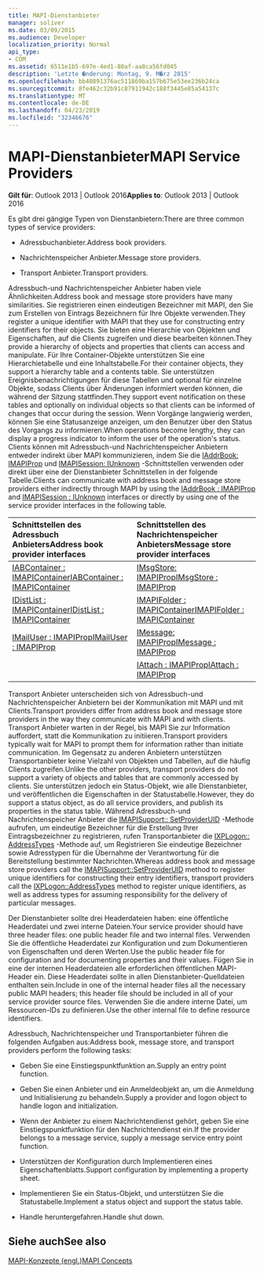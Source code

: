 ```yaml
---
title: MAPI-Dienstanbieter
manager: soliver
ms.date: 03/09/2015
ms.audience: Developer
localization_priority: Normal
api_type:
- COM
ms.assetid: 6511e1b5-697e-4ed1-80af-aa8ca56fd045
description: 'Letzte �nderung: Montag, 9. M�rz 2015'
ms.openlocfilehash: bb40891376ac511869ba157b675e53ee236b24ca
ms.sourcegitcommit: 8fe462c32b91c87911942c188f3445e85a54137c
ms.translationtype: MT
ms.contentlocale: de-DE
ms.lasthandoff: 04/23/2019
ms.locfileid: "32346676"
---
```

# <a name="mapi-service-providers"></a><span data-ttu-id="3645e-103">MAPI-Dienstanbieter</span><span class="sxs-lookup"><span data-stu-id="3645e-103">MAPI Service Providers</span></span>

  
  
<span data-ttu-id="3645e-104">**Gilt für**: Outlook 2013 | Outlook 2016</span><span class="sxs-lookup"><span data-stu-id="3645e-104">**Applies to**: Outlook 2013 | Outlook 2016</span></span> 
  
<span data-ttu-id="3645e-105">Es gibt drei gängige Typen von Dienstanbietern:</span><span class="sxs-lookup"><span data-stu-id="3645e-105">There are three common types of service providers:</span></span>
  
- <span data-ttu-id="3645e-106">Adressbuchanbieter.</span><span class="sxs-lookup"><span data-stu-id="3645e-106">Address book providers.</span></span>
    
- <span data-ttu-id="3645e-107">Nachrichtenspeicher Anbieter.</span><span class="sxs-lookup"><span data-stu-id="3645e-107">Message store providers.</span></span>
    
- <span data-ttu-id="3645e-108">Transport Anbieter.</span><span class="sxs-lookup"><span data-stu-id="3645e-108">Transport providers.</span></span>
    
<span data-ttu-id="3645e-109">Adressbuch-und Nachrichtenspeicher Anbieter haben viele Ähnlichkeiten.</span><span class="sxs-lookup"><span data-stu-id="3645e-109">Address book and message store providers have many similarities.</span></span> <span data-ttu-id="3645e-110">Sie registrieren einen eindeutigen Bezeichner mit MAPI, den Sie zum Erstellen von Eintrags Bezeichnern für Ihre Objekte verwenden.</span><span class="sxs-lookup"><span data-stu-id="3645e-110">They register a unique identifier with MAPI that they use for constructing entry identifiers for their objects.</span></span> <span data-ttu-id="3645e-111">Sie bieten eine Hierarchie von Objekten und Eigenschaften, auf die Clients zugreifen und diese bearbeiten können.</span><span class="sxs-lookup"><span data-stu-id="3645e-111">They provide a hierarchy of objects and properties that clients can access and manipulate.</span></span> <span data-ttu-id="3645e-112">Für Ihre Container-Objekte unterstützen Sie eine Hierarchietabelle und eine Inhaltstabelle.</span><span class="sxs-lookup"><span data-stu-id="3645e-112">For their container objects, they support a hierarchy table and a contents table.</span></span> <span data-ttu-id="3645e-113">Sie unterstützen Ereignisbenachrichtigungen für diese Tabellen und optional für einzelne Objekte, sodass Clients über Änderungen informiert werden können, die während der Sitzung stattfinden.</span><span class="sxs-lookup"><span data-stu-id="3645e-113">They support event notification on these tables and optionally on individual objects so that clients can be informed of changes that occur during the session.</span></span> <span data-ttu-id="3645e-114">Wenn Vorgänge langwierig werden, können Sie eine Statusanzeige anzeigen, um den Benutzer über den Status des Vorgangs zu informieren.</span><span class="sxs-lookup"><span data-stu-id="3645e-114">When operations become lengthy, they can display a progress indicator to inform the user of the operation's status.</span></span> <span data-ttu-id="3645e-115">Clients können mit Adressbuch-und Nachrichtenspeicher Anbietern entweder indirekt über MAPI kommunizieren, indem Sie die [IAddrBook: IMAPIProp](iaddrbookimapiprop.md) und [IMAPISession: IUnknown](imapisessioniunknown.md) -Schnittstellen verwenden oder direkt über eine der Dienstanbieter Schnittstellen in der folgende Tabelle.</span><span class="sxs-lookup"><span data-stu-id="3645e-115">Clients can communicate with address book and message store providers either indirectly through MAPI by using the [IAddrBook : IMAPIProp](iaddrbookimapiprop.md) and [IMAPISession : IUnknown](imapisessioniunknown.md) interfaces or directly by using one of the service provider interfaces in the following table.</span></span> 
  
|<span data-ttu-id="3645e-116">**Schnittstellen des Adressbuch Anbieters**</span><span class="sxs-lookup"><span data-stu-id="3645e-116">**Address book provider interfaces**</span></span>|<span data-ttu-id="3645e-117">**Schnittstellen des Nachrichtenspeicher Anbieters**</span><span class="sxs-lookup"><span data-stu-id="3645e-117">**Message store provider interfaces**</span></span>|
|:-----|:-----|
|[<span data-ttu-id="3645e-118">IABContainer : IMAPIContainer</span><span class="sxs-lookup"><span data-stu-id="3645e-118">IABContainer : IMAPIContainer</span></span>](iabcontainerimapicontainer.md) <br/> |[<span data-ttu-id="3645e-119">IMsgStore: IMAPIProp</span><span class="sxs-lookup"><span data-stu-id="3645e-119">IMsgStore : IMAPIProp</span></span>](imsgstoreimapiprop.md) <br/> |
|[<span data-ttu-id="3645e-120">IDistList : IMAPIContainer</span><span class="sxs-lookup"><span data-stu-id="3645e-120">IDistList : IMAPIContainer</span></span>](idistlistimapicontainer.md) <br/> |[<span data-ttu-id="3645e-121">IMAPIFolder : IMAPIContainer</span><span class="sxs-lookup"><span data-stu-id="3645e-121">IMAPIFolder : IMAPIContainer</span></span>](imapifolderimapicontainer.md) <br/> |
|[<span data-ttu-id="3645e-122">IMailUser : IMAPIProp</span><span class="sxs-lookup"><span data-stu-id="3645e-122">IMailUser : IMAPIProp</span></span>](imailuserimapiprop.md) <br/> |[<span data-ttu-id="3645e-123">IMessage: IMAPIProp</span><span class="sxs-lookup"><span data-stu-id="3645e-123">IMessage : IMAPIProp</span></span>](imessageimapiprop.md) <br/> |
| <br/> |[<span data-ttu-id="3645e-124">IAttach : IMAPIProp</span><span class="sxs-lookup"><span data-stu-id="3645e-124">IAttach : IMAPIProp</span></span>](iattachimapiprop.md) <br/> |
   
<span data-ttu-id="3645e-125">Transport Anbieter unterscheiden sich von Adressbuch-und Nachrichtenspeicher Anbietern bei der Kommunikation mit MAPI und mit Clients.</span><span class="sxs-lookup"><span data-stu-id="3645e-125">Transport providers differ from address book and message store providers in the way they communicate with MAPI and with clients.</span></span> <span data-ttu-id="3645e-126">Transport Anbieter warten in der Regel, bis MAPI Sie zur Information auffordert, statt die Kommunikation zu initiieren.</span><span class="sxs-lookup"><span data-stu-id="3645e-126">Transport providers typically wait for MAPI to prompt them for information rather than initiate communication.</span></span> <span data-ttu-id="3645e-127">Im Gegensatz zu anderen Anbietern unterstützen Transportanbieter keine Vielzahl von Objekten und Tabellen, auf die häufig Clients zugreifen.</span><span class="sxs-lookup"><span data-stu-id="3645e-127">Unlike the other providers, transport providers do not support a variety of objects and tables that are commonly accessed by clients.</span></span> <span data-ttu-id="3645e-128">Sie unterstützen jedoch ein Status-Objekt, wie alle Dienstanbieter, und veröffentlichen die Eigenschaften in der Statustabelle.</span><span class="sxs-lookup"><span data-stu-id="3645e-128">However, they do support a status object, as do all service providers, and publish its properties in the status table.</span></span> <span data-ttu-id="3645e-129">Während Adressbuch-und Nachrichtenspeicher Anbieter die [IMAPISupport:: SetProviderUID](imapisupport-setprovideruid.md) -Methode aufrufen, um eindeutige Bezeichner für die Erstellung Ihrer Eintragsbezeichner zu registrieren, rufen Transportanbieter die [IXPLogon:: AddressTypes](ixplogon-addresstypes.md) -Methode auf, um Registrieren Sie eindeutige Bezeichner sowie Adresstypen für die Übernahme der Verantwortung für die Bereitstellung bestimmter Nachrichten.</span><span class="sxs-lookup"><span data-stu-id="3645e-129">Whereas address book and message store providers call the [IMAPISupport::SetProviderUID](imapisupport-setprovideruid.md) method to register unique identifiers for constructing their entry identifiers, transport providers call the [IXPLogon::AddressTypes](ixplogon-addresstypes.md) method to register unique identifiers, as well as address types for assuming responsibility for the delivery of particular messages.</span></span> 
  
<span data-ttu-id="3645e-130">Der Dienstanbieter sollte drei Headerdateien haben: eine öffentliche Headerdatei und zwei interne Dateien.</span><span class="sxs-lookup"><span data-stu-id="3645e-130">Your service provider should have three header files: one public header file and two internal files.</span></span> <span data-ttu-id="3645e-131">Verwenden Sie die öffentliche Headerdatei zur Konfiguration und zum Dokumentieren von Eigenschaften und deren Werten.</span><span class="sxs-lookup"><span data-stu-id="3645e-131">Use the public header file for configuration and for documenting properties and their values.</span></span> <span data-ttu-id="3645e-132">Fügen Sie in eine der internen Headerdateien alle erforderlichen öffentlichen MAPI-Header ein. Diese Headerdatei sollte in allen Dienstanbieter-Quelldateien enthalten sein.</span><span class="sxs-lookup"><span data-stu-id="3645e-132">Include in one of the internal header files all the necessary public MAPI headers; this header file should be included in all of your service provider source files.</span></span> <span data-ttu-id="3645e-133">Verwenden Sie die andere interne Datei, um Ressourcen-IDs zu definieren.</span><span class="sxs-lookup"><span data-stu-id="3645e-133">Use the other internal file to define resource identifiers.</span></span>
  
<span data-ttu-id="3645e-134">Adressbuch, Nachrichtenspeicher und Transportanbieter führen die folgenden Aufgaben aus:</span><span class="sxs-lookup"><span data-stu-id="3645e-134">Address book, message store, and transport providers perform the following tasks:</span></span>
  
- <span data-ttu-id="3645e-135">Geben Sie eine Einstiegspunktfunktion an.</span><span class="sxs-lookup"><span data-stu-id="3645e-135">Supply an entry point function.</span></span> 
    
- <span data-ttu-id="3645e-136">Geben Sie einen Anbieter und ein Anmeldeobjekt an, um die Anmeldung und Initialisierung zu behandeln.</span><span class="sxs-lookup"><span data-stu-id="3645e-136">Supply a provider and logon object to handle logon and initialization.</span></span> 
    
- <span data-ttu-id="3645e-137">Wenn der Anbieter zu einem Nachrichtendienst gehört, geben Sie eine Einstiegspunktfunktion für den Nachrichtendienst ein.</span><span class="sxs-lookup"><span data-stu-id="3645e-137">If the provider belongs to a message service, supply a message service entry point function.</span></span> 
    
- <span data-ttu-id="3645e-138">Unterstützen der Konfiguration durch Implementieren eines Eigenschaftenblatts.</span><span class="sxs-lookup"><span data-stu-id="3645e-138">Support configuration by implementing a property sheet.</span></span>
    
- <span data-ttu-id="3645e-139">Implementieren Sie ein Status-Objekt, und unterstützen Sie die Statustabelle.</span><span class="sxs-lookup"><span data-stu-id="3645e-139">Implement a status object and support the status table.</span></span> 
    
- <span data-ttu-id="3645e-140">Handle heruntergefahren.</span><span class="sxs-lookup"><span data-stu-id="3645e-140">Handle shut down.</span></span>
    
## <a name="see-also"></a><span data-ttu-id="3645e-141">Siehe auch</span><span class="sxs-lookup"><span data-stu-id="3645e-141">See also</span></span>



[<span data-ttu-id="3645e-142">MAPI-Konzepte (engl.)</span><span class="sxs-lookup"><span data-stu-id="3645e-142">MAPI Concepts</span></span>](mapi-concepts.md)

